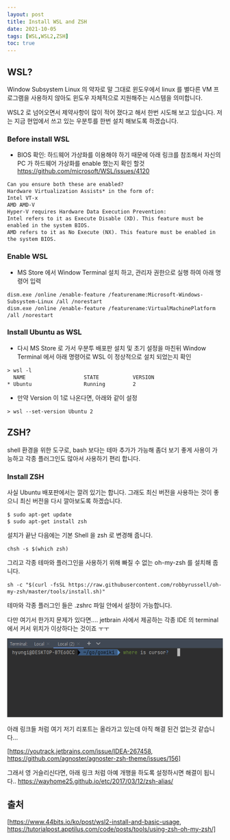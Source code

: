```yaml
---
layout: post
title: Install WSL and ZSH
date: 2021-10-05
tags: [WSL,WSL2,ZSH]
toc: true
---
```


## WSL?
Window Subsystem Linux 의 약자로 말 그대로 윈도우에서 linux 를 별다른 VM 프로그램을 사용하지 않아도 윈도우 자체적으로 지원해주는 시스템을 의미합니다.

WSL2 로 넘어오면서 제약사항이 많이 적어 졌다고 해서 한번 시도해 보고 있습니다.
저는 지금 현업에서 쓰고 있는 우분투를 한번 설치 해보도록 하겠습니다.

### Before install WSL
- BIOS 확인: 하드웨어 가상화를 이용해야 하기 때문에 아래 링크를 참조해서 자신의 PC 가 하드웨어 가상화를 enable 했는지 확인 할것
  https://github.com/microsoft/WSL/issues/4120
```
Can you ensure both these are enabled?
Hardware Virtualization Assists* in the form of:
Intel VT-x
AMD AMD-V
Hyper-V requires Hardware Data Execution Prevention:
Intel refers to it as Execute Disable (XD). This feature must be enabled in the system BIOS.
AMD refers to it as No Execute (NX). This feature must be enabled in the system BIOS.
```

### Enable WSL
- MS Store 에서 Window Terminal 설치 하고, 관리자 권한으로 실행 하여 아래 명령어 입력
```shell
dism.exe /online /enable-feature /featurename:Microsoft-Windows-Subsystem-Linux /all /norestart
dism.exe /online /enable-feature /featurename:VirtualMachinePlatform /all /norestart
```

### Install Ubuntu as WSL
- 다시 MS Store 로 가서 우분투 배포판 설치 및 초기 설정을 마친뒤 Window Terminal 에서 아래 명령어로 WSL 이 정상적으로 설치 되었는지 확인
```shell
> wsl -l
  NAME                   STATE           VERSION
* Ubuntu                 Running         2
```
- 만약 Version 이 1로 나온다면, 아래와 같이 설정
 ```shell
> wsl --set-version Ubuntu 2
```

## ZSH?
shell 환경을 위한 도구로, bash 보다는 테마 추가가 가능해 좀더 보기 좋게 사용이 가능하고 각종 플러그인도 많아서 사용하기 편리 합니다.

### Install ZSH
사실 Ubuntu 배포판에서는 깔려 있기는 합니다. 그래도 최신 버전을 사용하는 것이 좋으니 최신 버전을 다시 깔아보도록 하겠습니다.
```shell
$ sudo apt-get update
$ sudo apt-get install zsh
```

설치가 끝난 다음에는 기본 Shell 을 zsh 로 변경해 줍니다.
```shell
chsh -s $(which zsh)
```

그리고 각종 테마와 플러그인을 사용하기 위해 빠질 수 없는 oh-my-zsh 를 설치해 줍니다.
```shell
sh -c "$(curl -fsSL https://raw.githubusercontent.com/robbyrussell/oh-my-zsh/master/tools/install.sh)"
```

테마와 각종 플러그인 들은 .zshrc 파일 안에서 설정이 가능합니다.

다만 여기서 한가지 문제가 있다면.... jetbrain 사에서 제공하는 각종 IDE 의 terminal 에서 커서 위치가 이상하다는 것이죠 ㅜㅜ

![cursor position error](https://raw.githubusercontent.com/hyungi/hyungi.github.io/main/assets/images/wsl-zsh-jetbrain-terminal-cursor-error.png)

아래 링크들 처럼 여기 저기 리포트는 올라가고 있는데 아직 해결 된건 없는것 같습니다...

[https://youtrack.jetbrains.com/issue/IDEA-267458, https://github.com/agnoster/agnoster-zsh-theme/issues/156]

그래서 영 거슬리신다면, 아래 링크 처럼 아예 개행을 하도록 설정하시면 해결이 됩니다..
https://wayhome25.github.io/etc/2017/03/12/zsh-alias/

## 출처
[https://www.44bits.io/ko/post/wsl2-install-and-basic-usage, https://tutorialpost.apptilus.com/code/posts/tools/using-zsh-oh-my-zsh/]